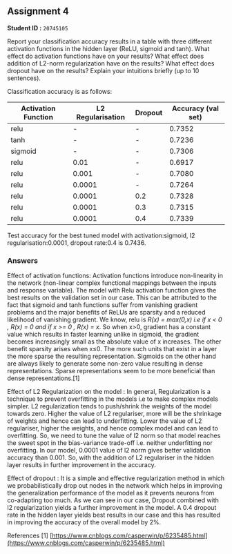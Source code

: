 ## Assignment 4

**Student ID :** `20745105`  
  
Report your classification accuracy results in a table with three different activation functions in the hidden layer (ReLU, sigmoid and tanh). What effect do activation functions have on your results? What effect does addition of L2-norm regularization have on the results? What effect does dropout have on the results? Explain your intuitions briefly (up to 10 sentences).


Classification accuracy is as follows:

Activation Function| L2 Regularisation | Dropout | Accuracy (val set)
--- | --- | --- | ---
relu | - | - | 0.7352
tanh | - | - | 0.7236
sigmoid | - | - | 0.7306
relu | 0.01 | - | 0.6917
relu | 0.001 | - | 0.7080
relu | 0.0001 | - | 0.7264
relu | 0.0001 | 0.2 | 0.7328
relu | 0.0001 | 0.3 | 0.7315
relu | 0.0001 | 0.4 | 0.7339

Test accuracy for the best tuned model with 
activation:sigmoid, 
l2 regularisation:0.0001, 
dropout rate:0.4
is 0.7436.
  
### Answers ###  
  Effect of activation functions:
Activation functions introduce non-linearity in the network (non-linear complex functional mappings between the inputs and response variable). The model with Relu activation function gives the best results on the validation set in our case. This can be attributed to the fact that sigmoid and tanh functions suffer from vanishing gradient problems and the major benefits of ReLUs are sparsity and a reduced likelihood of vanishing gradient. 
We know, relu is _R(x) = max(0,x) i.e if x < 0 , R(x) = 0 and if x >= 0 , R(x) = x_.  So when x>0, gradient has a constant value which results in faster learning unlike in sigmoid, the gradient becomes increasingly small as the absolute value of x increases.
The other benefit sparsity arises when x≤0. The more such units that exist in a layer the more sparse the resulting representation. Sigmoids on the other hand are always likely to generate some non-zero value resulting in dense representations. Sparse representations seem to be more beneficial than dense representations.[1]

  Effect of L2 Regularization on the model :
In general, Regularization is a technique to prevent overfitting in the models i.e to make complex models simpler. L2 regularization tends to push/shrink  the weights of the model towards zero. Higher the value of L2 regulariser, more will be the shrinkage of weights and hence can lead to underfitting. 
  Lower the value of L2 regulariser, higher the weights, and hence complex model and can lead to overfitting. So, we need to tune the value of l2 norm so that model reaches the sweet spot in the bias-variance trade-off i.e. neither underfitting nor overfitting. In our model, 0.0001 value of l2 norm gives better validation accuracy than 0.001. So, with the addition of L2 regulariser in the hidden layer results in further improvement in the accuracy.
  
  Effect of dropout :
It is a simple and effective regularization method in which we probabilistically drop out nodes in the network which helps in improving the generalization performance of the model as it prevents neurons from co-adapting too much. As we can see in our case, Dropout  combined with l2 regularization yields a further improvement in the model. A 0.4 dropout rate in the hidden layer yields best results in our case and this has resulted in improving the accuracy of the overall model by 2%.


References
[1] [https://www.cnblogs.com/casperwin/p/6235485.html](https://www.cnblogs.com/casperwin/p/6235485.html)
